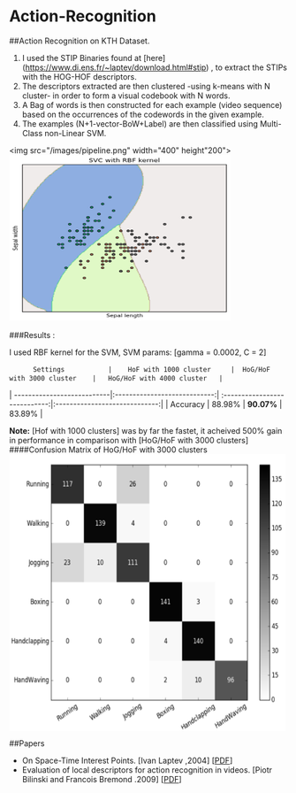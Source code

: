 # Action-Recognition

##Action Recognition on KTH Dataset.

1. I used the STIP Binaries found at [here] (https://www.di.ens.fr/~laptev/download.html#stip) , to extract the STIPs with the HOG-HOF descriptors.
2. The descriptors extracted are then clustered -using k-means with N cluster- in order to form a visual codebook with N words.
3. A Bag of words is then constructed for each example (video sequence)  based on the occurrences of the codewords in the given example.
4. The examples (N+1-vector-BoW+Label) are then classified using Multi-Class non-Linear SVM.

<img src="/images/pipeline.png" width="400" height"200"><img src="/images/svm.png" width="400" height="300">

###Results :

I used RBF kernel for the SVM, SVM params: [gamma = 0.0002, C = 2]

          Settings           |    HoF with 1000 cluster     |  HoG/HoF with 3000 cluster    |   HoG/HoF with 4000 cluster   |
| ---------------------------|:----------------------------:| :----------------------------:|:-----------------------------:|
|         Accuracy           |             88.98%           |             <b>90.07%</b>     |              83.89%           |

<b>Note:</b> [Hof with 1000 clusters] was by far the fastet, it acheived 500% gain in performance in comparison with [HoG/HoF with 3000 clusters]
####Confusion Matrix of HoG/HoF with 3000 clusters
<img src="/images/confustion-Matrix.png" width="500" height="500" align="center">



##Papers 
* On Space-Time Interest Points. [Ivan Laptev ,2004] [[PDF](www.irisa.fr/vista/Papers/2003_iccv_laptev.pdf)]
* Evaluation of local descriptors for action recognition in videos. [Piotr Bilinski and Francois Bremond .2009] [[PDF](www.irisa.fr/vista/Papers/2009_bmvc_wang.pdf)]



